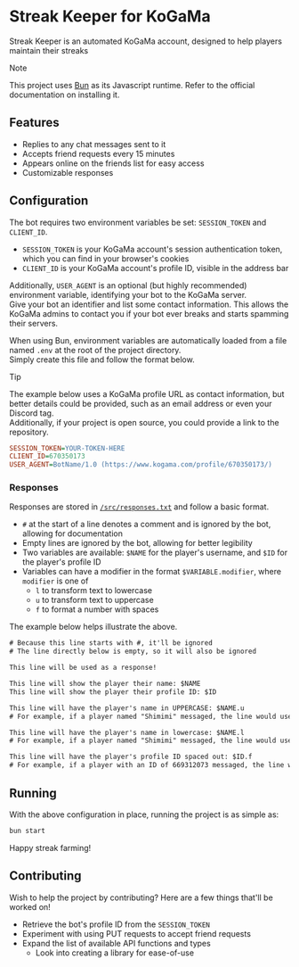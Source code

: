 # Streak Keeper for KoGaMa

Streak Keeper is an automated KoGaMa account, designed to help players maintain their streaks

> [!NOTE]
> This project uses [Bun](https://bun.sh) as its Javascript runtime. Refer to the official documentation on installing it.

## Features
- Replies to any chat messages sent to it
- Accepts friend requests every 15 minutes
- Appears online on the friends list for easy access
- Customizable responses

## Configuration

The bot requires two environment variables be set: `SESSION_TOKEN` and `CLIENT_ID`.
- `SESSION_TOKEN` is your KoGaMa account's session authentication token, which you can find in your browser's cookies
- `CLIENT_ID` is your KoGaMa account's profile ID, visible in the address bar

Additionally, `USER_AGENT` is an optional (but highly recommended) environment variable, identifying your bot to the KoGaMa server.  
Give your bot an identifier and list some contact information. This allows the KoGaMa admins to contact you if your bot ever breaks and starts spamming their servers.

When using Bun, environment variables are automatically loaded from a file named `.env` at the root of the project directory.  
Simply create this file and follow the format below.

> [!TIP]
> The example below uses a KoGaMa profile URL as contact information, but better details could be provided, such as an email address or even your Discord tag.  
> Additionally, if your project is open source, you could provide a link to the repository.

```ini
SESSION_TOKEN=YOUR-TOKEN-HERE
CLIENT_ID=670350173
USER_AGENT=BotName/1.0 (https://www.kogama.com/profile/670350173/)
```

### Responses

Responses are stored in [`/src/responses.txt`](/src/responses.txt) and follow a basic format.
- `#` at the start of a line denotes a comment and is ignored by the bot, allowing for documentation
- Empty lines are ignored by the bot, allowing for better legibility
- Two variables are available: `$NAME` for the player's username, and `$ID` for the player's profile ID
- Variables can have a modifier in the format `$VARIABLE.modifier`, where `modifier` is one of
    - `l` to transform text to lowercase
    - `u` to transform text to uppercase
    - `f` to format a number with spaces

The example below helps illustrate the above.

```txt
# Because this line starts with #, it'll be ignored
# The line directly below is empty, so it will also be ignored

This line will be used as a response!

This line will show the player their name: $NAME
This line will show the player their profile ID: $ID

This line will have the player's name in UPPERCASE: $NAME.u
# For example, if a player named "Shimimi" messaged, the line would use "SHIMIMI"

This line will have the player's name in lowercase: $NAME.l
# For example, if a player named "Shimimi" messaged, the line would use "shimimi"

This line will have the player's profile ID spaced out: $ID.f
# For example, if a player with an ID of 669312073 messaged, the line would use "669 312 073"
```

## Running

With the above configuration in place, running the project is as simple as:
```bash
bun start
```

Happy streak farming!

## Contributing

Wish to help the project by contributing? Here are a few things that'll be worked on!
- Retrieve the bot's profile ID from the `SESSION_TOKEN`
- Experiment with using PUT requests to accept friend requests
- Expand the list of available API functions and types
    - Look into creating a library for ease-of-use
